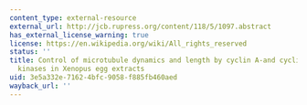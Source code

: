 ```yaml
---
content_type: external-resource
external_url: http://jcb.rupress.org/content/118/5/1097.abstract
has_external_license_warning: true
license: https://en.wikipedia.org/wiki/All_rights_reserved
status: ''
title: Control of microtubule dynamics and length by cyclin A-and cyclin B-dependent
  kinases in Xenopus egg extracts
uid: 3e5a332e-7162-4bfc-9058-f885fb460aed
wayback_url: ''
---
```

